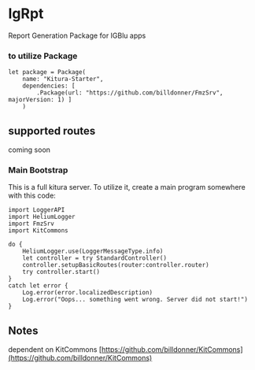 # IgRpt
Report Generation Package for IGBlu apps



### to utilize Package 

    let package = Package(
        name: "Kitura-Starter",
        dependencies: [
            .Package(url: "https://github.com/billdonner/FmzSrv", majorVersion: 1) ]
        )
## supported routes

coming soon

### Main Bootstrap 

This is a full kitura server. To utilize it, create a main program somewhere with this code:

    import LoggerAPI
    import HeliumLogger
    import FmzSrv
    import KitCommons
    
    do {
        HeliumLogger.use(LoggerMessageType.info)
        let controller = try StandardController()
        controller.setupBasicRoutes(router:controller.router)
        try controller.start()
    } 
    catch let error {
        Log.error(error.localizedDescription)
        Log.error("Oops... something went wrong. Server did not start!")
    }
 

## Notes
   dependent on KitCommons [https://github.com/billdonner/KitCommons](https://github.com/billdonner/KitCommons)

